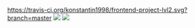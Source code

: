 https://travis-ci.org/konstantin1998/frontend-project-lvl2.svg?branch=master
<a href="https://codeclimate.com/github/konstantin1998/frontend-project-lvl2/maintainability"><img src="https://api.codeclimate.com/v1/badges/b3fd03a7e5e452cb4e8f/maintainability" /></a>
<a href="https://codeclimate.com/github/konstantin1998/frontend-project-lvl2/test_coverage"><img src="https://api.codeclimate.com/v1/badges/b3fd03a7e5e452cb4e8f/test_coverage" /></a>
